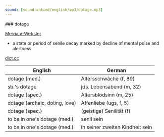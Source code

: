```yaml
---
sound: [sound:ankimd/english/mp3/dotage.mp3]
---
```


\### dotage

[Merriam-Webster](https://www.merriam-webster.com/dictionary/dotage)

- a state or period of senile decay marked by decline of mental poise and alertness

[dict.cc](https://www.dict.cc/dotage)

| English        | German       |
| -------------- | ------------ |
| dotage (med.) | Altersschwäche (f, 89) |
| sb.'s dotage | jds. Lebensabend (m, 32) |
| dotage (spec.) | Altersblödsinn (m, 25) |
| dotage (archaic, doting, love) | Affenliebe (ugs, f, 5) |
| dotage (spec.) | (geistige) Senilität (f) |
| to be in one's dotage (med.) | senil sein |
| to be in one's dotage (med.) | in seiner zweiten Kindheit sein |
